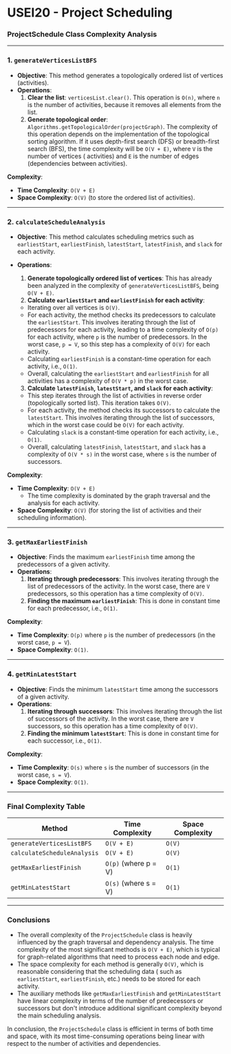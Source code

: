 # USEI20 - Project Scheduling

### **ProjectSchedule Class Complexity Analysis**

---

### **1. `generateVerticesListBFS`**

- **Objective**: This method generates a topologically ordered list of vertices (activities).
- **Operations**:
    1. **Clear the list**: `verticesList.clear()`. This operation is `O(n)`, where `n` is the number of activities,
       because it removes all elements from the list.
    2. **Generate topological order**: `Algorithms.getTopologicalOrder(projectGraph)`. The complexity of this operation
       depends on the implementation of the topological sorting algorithm. If it uses depth-first search (DFS) or
       breadth-first search (BFS), the time complexity will be `O(V + E)`, where `V` is the number of vertices (
       activities) and `E` is the number of edges (dependencies between activities).

**Complexity**:

- **Time Complexity**: `O(V + E)`
- **Space Complexity**: `O(V)` (to store the ordered list of activities).

---

### **2. `calculateScheduleAnalysis`**

- **Objective**: This method calculates scheduling metrics such
  as `earliestStart`, `earliestFinish`, `latestStart`, `latestFinish`, and `slack` for each activity.
- **Operations**:
    1. **Generate topologically ordered list of vertices**: This has already been analyzed in the complexity
       of `generateVerticesListBFS`, being `O(V + E)`.
    2. **Calculate `earliestStart` and `earliestFinish` for each activity**:

    - Iterating over all vertices is `O(V)`.
    - For each activity, the method checks its predecessors to calculate the `earliestStart`. This involves iterating
      through the list of predecessors for each activity, leading to a time complexity of `O(p)` for each activity,
      where `p` is the number of predecessors. In the worst case, `p = V`, so this step has a complexity of `O(V)` for
      each activity.
    - Calculating `earliestFinish` is a constant-time operation for each activity, i.e., `O(1)`.
    - Overall, calculating the `earliestStart` and `earliestFinish` for all activities has a complexity of `O(V * p)` in
      the worst case.

    3. **Calculate `latestFinish`, `latestStart`, and `slack` for each activity**:

    - This step iterates through the list of activities in reverse order (topologically sorted list). This iteration
      takes `O(V)`.
    - For each activity, the method checks its successors to calculate the `latestStart`. This involves iterating
      through the list of successors, which in the worst case could be `O(V)` for each activity.
    - Calculating `slack` is a constant-time operation for each activity, i.e., `O(1)`.
    - Overall, calculating `latestFinish`, `latestStart`, and `slack` has a complexity of `O(V * s)` in the worst case,
      where `s` is the number of successors.

**Complexity**:

- **Time Complexity**: `O(V + E)`
    - The time complexity is dominated by the graph traversal and the analysis for each activity.
- **Space Complexity**: `O(V)` (for storing the list of activities and their scheduling information).

---

### **3. `getMaxEarliestFinish`**

- **Objective**: Finds the maximum `earliestFinish` time among the predecessors of a given activity.
- **Operations**:
    1. **Iterating through predecessors**: This involves iterating through the list of predecessors of the activity. In
       the worst case, there are `V` predecessors, so this operation has a time complexity of `O(V)`.
    2. **Finding the maximum `earliestFinish`**: This is done in constant time for each predecessor, i.e., `O(1)`.

**Complexity**:

- **Time Complexity**: `O(p)` where `p` is the number of predecessors (in the worst case, `p = V`).
- **Space Complexity**: `O(1)`.

---

### **4. `getMinLatestStart`**

- **Objective**: Finds the minimum `latestStart` time among the successors of a given activity.
- **Operations**:
    1. **Iterating through successors**: This involves iterating through the list of successors of the activity. In the
       worst case, there are `V` successors, so this operation has a time complexity of `O(V)`.
    2. **Finding the minimum `latestStart`**: This is done in constant time for each successor, i.e., `O(1)`.

**Complexity**:

- **Time Complexity**: `O(s)` where `s` is the number of successors (in the worst case, `s = V`).
- **Space Complexity**: `O(1)`.

---

### **Final Complexity Table**

| Method                      | Time Complexity      | Space Complexity |
|-----------------------------|----------------------|------------------|
| `generateVerticesListBFS`   | `O(V + E)`           | `O(V)`           |
| `calculateScheduleAnalysis` | `O(V + E)`           | `O(V)`           |
| `getMaxEarliestFinish`      | `O(p)` (where p = V) | `O(1)`           |
| `getMinLatestStart`         | `O(s)` (where s = V) | `O(1)`           |

---

### **Conclusions**

- The overall complexity of the `ProjectSchedule` class is heavily influenced by the graph traversal and dependency
  analysis. The time complexity of the most significant methods is `O(V + E)`, which is typical for graph-related
  algorithms that need to process each node and edge.
- The space complexity for each method is generally `O(V)`, which is reasonable considering that the scheduling data (
  such as `earliestStart`, `earliestFinish`, etc.) needs to be stored for each activity.
- The auxiliary methods like `getMaxEarliestFinish` and `getMinLatestStart` have linear complexity in terms of the
  number of predecessors or successors but don't introduce additional significant complexity beyond the main scheduling
  analysis.

In conclusion, the `ProjectSchedule` class is efficient in terms of both time and space, with its most time-consuming
operations being linear with respect to the number of activities and dependencies.